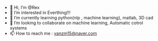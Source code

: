 - 👋 Hi, I’m @Rex
- 👀 I’m interested in Everthing!!!
- 🌱 I’m currently learning python(nlp , machine learning), matlab, 3D cad
- 💞️ I’m looking to collaborate on machine learning, Automatic cotrol systems
- 📫 How to reach me : yanzm15@naver.com

<!---
robin41211/robin41211 is a ✨ special ✨ repository because its `README.md` (this file) appears on your GitHub profile.
You can click the Preview link to take a look at your changes.
--->
